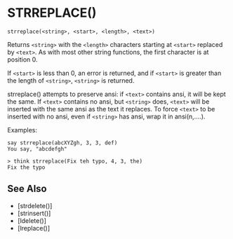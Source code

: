 # STRREPLACE()
`strreplace(<string>, <start>, <length>, <text>)`

  Returns `<string>` with the `<length>` characters starting at `<start>` replaced by `<text>`. As with most other string functions, the first character is at position 0.

  If `<start>` is less than 0, an error is returned, and if `<start>` is greater than the length of `<string>`, `<string>` is returned.

  strreplace() attempts to preserve ansi: if `<text>` contains ansi, it will be kept the same. If `<text>` contains no ansi, but `<string>` does, `<text>` will be inserted with the same ansi as the text it replaces. To force `<text>` to be inserted with no ansi, even if `<string>` has ansi, wrap it in ansi(n,....).

  Examples:
```
say strreplace(abcXYZgh, 3, 3, def)
You say, "abcdefgh"
```

    > think strreplace(Fix teh typo, 4, 3, the)
    Fix the typo


## See Also
- [strdelete()]
- [strinsert()]
- [ldelete()]
- [lreplace()]

